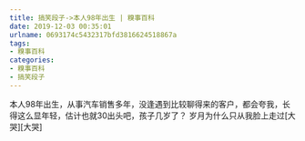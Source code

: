 ```yaml
---
title: 搞笑段子->本人98年出生 | 糗事百科
date: 2019-12-03 00:35:01
urlname: 0693174c5432317bfd3816624518867a
tags: 
- 糗事百科
categories:
- 糗事百科
- 搞笑段子
---
```

本人98年出生，从事汽车销售多年，没逢遇到比较聊得来的客户，都会夸我，长得这么显年轻，估计也就30出头吧，孩子几岁了？ 岁月为什么只从我脸上走过[大哭][大哭]


